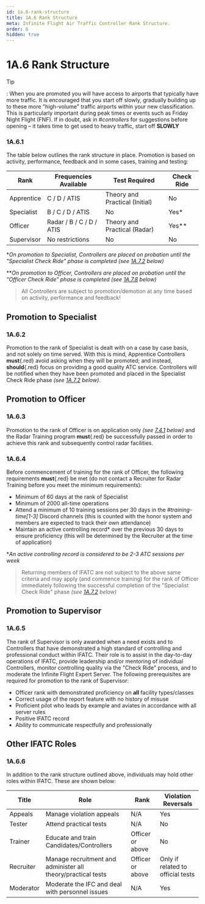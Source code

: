 ```yaml
---
id: 1a.6-rank-structure
title: 1A.6 Rank Structure
meta: Infinite Flight Air Traffic Controller Rank Structure.
order: 6
hidden: true
---
```


# 1A.6  Rank Structure

 

Tip

: When you are promoted you will have access to airports that typically have more traffic. It is encouraged that you start off slowly, gradually building up to these more "high-volume" traffic airports within your new classification. This is particularly important during peak times or events such as Friday Night Flight (FNF). If in doubt, ask in *#controllers* for suggestions before opening – it takes time to get used to heavy traffic, start off **SLOWLY**

 

### 1A.6.1    

The table below outlines the rank structure in place. Promotion is based on activity, performance, feedback and in some cases, training and testing:

 

| Rank       | Frequencies Available    | Test Required                  | Check Ride |
| ---------- | ------------------------ | ------------------------------ | ---------- |
| Apprentice | C / D / ATIS             | Theory and Practical (Initial) | No         |
| Specialist | B / C / D / ATIS         | No                             | Yes*       |
| Officer    | Radar / B / C / D / ATIS | Theory and Practical (Radar)   | Yes**      |
| Supervisor | No restrictions          | No                             | No         |

**On promotion to Specialist, Controllers are placed on probation until the "Specialist Check Ride" phase is completed (see [1A.7.2](/guide/atc-manual/1a.-administration/1a.7-check-ride-process#1a.7.2) below)*

***On promotion to Officer, Controllers are placed on probation until the "Officer Check Ride" phase is completed (see [1A.7.8](/guide/atc-manual/1a.-administration/1a.7-check-ride-process#1a.7.8) below)*



> All Controllers are subject to promotion/demotion at any time based on activity, performance and feedback!



## Promotion to Specialist

### 1A.6.2

Promotion to the rank of Specialist is dealt with on a case by case basis, and not solely on time served. With this is mind, Apprentice Controllers **must**{.red} avoid asking when they will be promoted; and instead, **should**{.red} focus on providing a good quality ATC service. Controllers will be notified when they have been promoted and placed in the Specialist Check Ride phase *(see [1A.7.2](/guide/atc-manual/1a.-administration/1a.7-check-ride-process#1a.7.2) below)*.



## Promotion to Officer

### 1A.6.3

Promotion to the rank of Officer is on application only *(see [7.4.1](/guide/atc-manual/7.-recruitment-and-training/7.4-radar-theory-and-practical-tests#7.4.1) below)* and the Radar Training program **must**{.red} be successfully passed in order to achieve this rank and subsequently control radar facilities. 



### 1A.6.4

Before commencement of training for the rank of Officer, the following requirements **must**{.red} be met (do not contact a Recruiter for Radar Training before you meet the minimum requirements):



- Minimum of 60 days at the rank of Specialist
- Minimum of 2000 all-time operations
- Attend a minimum of 10 training sessions per 30 days in the *#training-time[1-3]* Discord channels (this is counted with the honor system and members are expected to track their own attendance)
- Maintain an active controlling record* over the previous 30 days to ensure proficiency (this will be determined by the Recruiter at the time of application)



**An active controlling record is considered to be 2-3 ATC sessions per week*



> Returning members of IFATC are not subject to the above same criteria and may apply (and commence training) for the rank of Officer immediately following the successful completion of the "Specialist Check Ride" phase  *(see [1A.7.2](/guide/atc-manual/1a.-administration/1a.7-check-ride-process#1a.7.2) below)*



## Promotion to Supervisor 

### 1A.6.5

The rank of Supervisor is only awarded when a need exists and to Controllers that have demonstrated a high standard of controlling and professional conduct within IFATC. Their role is to assist in the day-to-day operations of IFATC, provide leadership and/or mentoring of individual Controllers, monitor controlling quality via the "Check Ride" process, and to moderate the Infinite Flight Expert Server. The following prerequisites are required for promotion to the rank of Supervisor:



- Officer rank with demonstrated proficiency on **all** facility types/classes
- Correct usage of the report feature with no history of misuse
- Proficient pilot who leads by example and aviates in accordance with all server rules
- Positive IFATC record
- Ability to communicate respectfully and professionally



## Other IFATC Roles

### 1A.6.6

In addition to the rank structure outlined above, individuals may hold other roles within IFATC. These are shown below:



| Title     | Role                                                         | Rank             | Violation Reversals               |
| --------- | ------------------------------------------------------------ | ---------------- | --------------------------------- |
| Appeals   | Manage violation appeals                                     | N/A              | Yes                               |
| Tester    | Attend practical tests                                       | N/A              | No                                |
| Trainer   | Educate and train Candidates/Controllers                     | Officer or above | No                                |
| Recruiter | Manage recruitment and administer all theory/practical tests | Officer or above | Only if related to official tests |
| Moderator | Moderate the IFC and deal with personnel issues              | N/A              | Yes                               |
